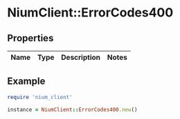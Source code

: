 # NiumClient::ErrorCodes400

## Properties

| Name | Type | Description | Notes |
| ---- | ---- | ----------- | ----- |

## Example

```ruby
require 'nium_client'

instance = NiumClient::ErrorCodes400.new()
```

